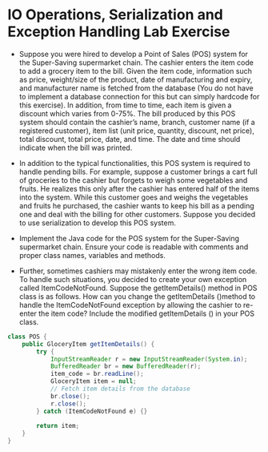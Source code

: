 # IO Operations, Serialization and Exception Handling Lab Exercise

- Suppose you were hired to develop a Point of Sales (POS) system for the Super-Saving supermarket chain. The cashier enters the item code to add a grocery item to the bill. Given the item code, information such as price, weight/size of the product, date of manufacturing and expiry, and manufacturer name is fetched from the database (You do not have to implement a database connection for this but can simply hardcode for this exercise). In addition, from time to time, each item is given a discount which varies from 0-75%. The bill produced by this POS system should contain the cashier’s name, branch, customer name (if a registered customer), item list (unit price, quantity, discount, net price), total discount, total price, date, and time. The date and time should
indicate when the bill was printed.

- In addition to the typical functionalities, this POS system is required to handle pending bills. For example, suppose a customer brings a cart full of groceries to the cashier but forgets to weigh some vegetables and fruits. He realizes this only after the cashier has entered half of the items into the system. While this customer goes and weighs the vegetables and fruits he purchased, the cashier wants to keep his bill as a pending one and deal with the billing for other customers. Suppose you decided to use serialization to develop this POS system.

- Implement the Java code for the POS system for the Super-Saving supermarket chain. Ensure your code is readable with comments and proper class names, variables and methods.

- Further, sometimes cashiers may mistakenly enter the wrong item code. To handle such situations, you decided to create your own exception called ItemCodeNotFound. Suppose the getItemDetails() method in POS class is as follows. How can you change the getItemDetails ()method to handle the ItemCodeNotFound exception by allowing the cashier to re-enter the item code? Include the modified getItemDetails () in your POS class.


```java
class POS {
    public GloceryItem getItemDetails() {
        try {
            InputStreamReader r = new InputStreamReader(System.in);
            BufferedReader br = new BufferedReader(r);
            item_code = br.readLine();
            GloceryItem item = null;
            // Fetch item details from the database
            br.close(); 
            r.close();
        } catch (ItemCodeNotFound e) {}
        
        return item;
    }
}
```
